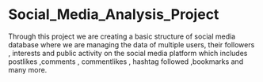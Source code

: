 # Social_Media_Analysis_Project
Through this project we are creating a basic structure of social media database where we are managing the data of multiple users, their followers , interests and public activity on the social media platform which includes postlikes ,comments , commentlikes , hashtag followed ,bookmarks and many more.
